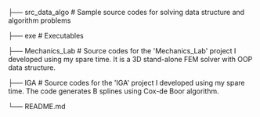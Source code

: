 ├── src_data_algo     # Sample source codes for solving data structure and algorithm problems 

├── exe               # Executables

├── Mechanics_Lab     # Source codes for the 'Mechanics_Lab' project I developed using my spare time. It is a 3D stand-alone FEM solver with OOP data structure.

├── IGA               # Source codes for the 'IGA' project I developed using my spare time. The code generates B splines using Cox-de Boor algorithm.

└── README.md
